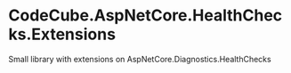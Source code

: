 # CodeCube.AspNetCore.HealthChecks.Extensions
Small library with extensions on AspNetCore.Diagnostics.HealthChecks
